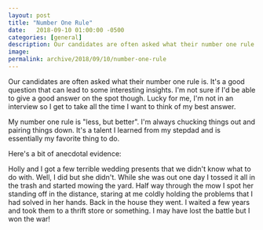```yaml
---
layout: post
title: "Number One Rule"
date:   2018-09-10 01:00:00 -0500
categories: [general]
description: Our candidates are often asked what their number one rule is. It's a good question that can lead to some interesting insights, given the answerer has enough time to think about it. Here's mine.
image: 
permalink: archive/2018/09/10/number-one-rule
---
```


Our candidates are often asked what their number one rule is. It's a good question that can lead to some interesting insights. I'm not sure if I'd be able to give a good answer on the spot though. Lucky for me, I'm not in an interview so I get to take all the time I want to think of my best answer.

My number one rule is "less, but better". I'm always chucking things out and pairing things down. It's a talent I learned from my stepdad and is essentially my favorite thing to do.

Here's a bit of anecdotal evidence:

Holly and I got a few terrible wedding presents that we didn't know what to do with. Well, I did but she didn't. While she was out one day I tossed it all in the trash and started mowing the yard. Half way through the mow I spot her standing off in the distance, staring at me coldly holding the problems that I had solved in her hands. Back in the house they went. I waited a few years and took them to a thrift store or something. I may have lost the battle but I won the war!
